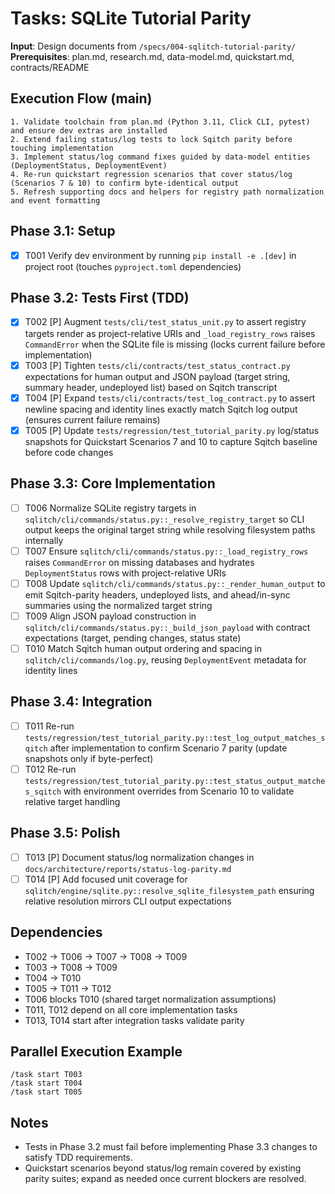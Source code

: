 # Tasks: SQLite Tutorial Parity

**Input**: Design documents from `/specs/004-sqlitch-tutorial-parity/`
**Prerequisites**: plan.md, research.md, data-model.md, quickstart.md, contracts/README

## Execution Flow (main)
```
1. Validate toolchain from plan.md (Python 3.11, Click CLI, pytest) and ensure dev extras are installed
2. Extend failing status/log tests to lock Sqitch parity before touching implementation
3. Implement status/log command fixes guided by data-model entities (DeploymentStatus, DeploymentEvent)
4. Re-run quickstart regression scenarios that cover status/log (Scenarios 7 & 10) to confirm byte-identical output
5. Refresh supporting docs and helpers for registry path normalization and event formatting
```

## Phase 3.1: Setup
- [X] T001 Verify dev environment by running `pip install -e .[dev]` in project root (touches `pyproject.toml` dependencies)

## Phase 3.2: Tests First (TDD)
- [X] T002 [P] Augment `tests/cli/test_status_unit.py` to assert registry targets render as project-relative URIs and `_load_registry_rows` raises `CommandError` when the SQLite file is missing (locks current failure before implementation)
- [X] T003 [P] Tighten `tests/cli/contracts/test_status_contract.py` expectations for human output and JSON payload (target string, summary header, undeployed list) based on Sqitch transcript
- [X] T004 [P] Expand `tests/cli/contracts/test_log_contract.py` to assert newline spacing and identity lines exactly match Sqitch log output (ensures current failure remains)
- [X] T005 [P] Update `tests/regression/test_tutorial_parity.py` log/status snapshots for Quickstart Scenarios 7 and 10 to capture Sqitch baseline before code changes

## Phase 3.3: Core Implementation
- [ ] T006 Normalize SQLite registry targets in `sqlitch/cli/commands/status.py::_resolve_registry_target` so CLI output keeps the original target string while resolving filesystem paths internally
- [ ] T007 Ensure `sqlitch/cli/commands/status.py::_load_registry_rows` raises `CommandError` on missing databases and hydrates `DeploymentStatus` rows with project-relative URIs
- [ ] T008 Update `sqlitch/cli/commands/status.py::_render_human_output` to emit Sqitch-parity headers, undeployed lists, and ahead/in-sync summaries using the normalized target string
- [ ] T009 Align JSON payload construction in `sqlitch/cli/commands/status.py::_build_json_payload` with contract expectations (target, pending changes, status state)
- [ ] T010 Match Sqitch human output ordering and spacing in `sqlitch/cli/commands/log.py`, reusing `DeploymentEvent` metadata for identity lines

## Phase 3.4: Integration
- [ ] T011 Re-run `tests/regression/test_tutorial_parity.py::test_log_output_matches_sqitch` after implementation to confirm Scenario 7 parity (update snapshots only if byte-perfect)
- [ ] T012 Re-run `tests/regression/test_tutorial_parity.py::test_status_output_matches_sqitch` with environment overrides from Scenario 10 to validate relative target handling

## Phase 3.5: Polish
- [ ] T013 [P] Document status/log normalization changes in `docs/architecture/reports/status-log-parity.md`
- [ ] T014 [P] Add focused unit coverage for `sqlitch/engine/sqlite.py::resolve_sqlite_filesystem_path` ensuring relative resolution mirrors CLI output expectations

## Dependencies
- T002 → T006 → T007 → T008 → T009
- T003 → T008 → T009
- T004 → T010
- T005 → T011 → T012
- T006 blocks T010 (shared target normalization assumptions)
- T011, T012 depend on all core implementation tasks
- T013, T014 start after integration tasks validate parity

## Parallel Execution Example
```
/task start T003
/task start T004
/task start T005
```

## Notes
- Tests in Phase 3.2 must fail before implementing Phase 3.3 changes to satisfy TDD requirements.
- Quickstart scenarios beyond status/log remain covered by existing parity suites; expand as needed once current blockers are resolved.
